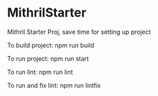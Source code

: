 # MithrilStarter
Mithril Starter Proj, save time for setting  up project

To build project:
npm run build

To run project:
npm run start

To run lint:
npm run lint

To run and fix lint:
npm run lintfix
